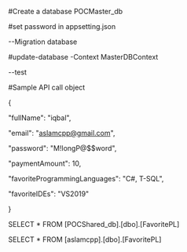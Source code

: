#Create a database POCMaster_db

#set password in appsetting.json

--Migration database

#update-database -Context MasterDBContext  


--test

#Sample API call object

{

  "fullName": "iqbal",
  
  "email": "aslamcpp@gmail.com",
  
  "password": "M!longP@$$word",
  
  "paymentAmount": 10,
  
  "favoriteProgrammingLanguages": "C#, T-SQL",
  
  "favoriteIDEs": "VS2019"
  
}


SELECT *  FROM [POCShared_db].[dbo].[FavoritePL]


SELECT *  FROM [aslamcpp].[dbo].[FavoritePL]
